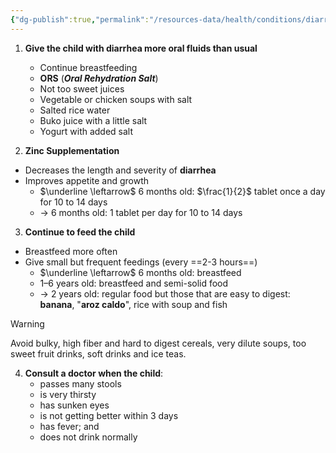 ```yaml
---
{"dg-publish":true,"permalink":"/resources-data/health/conditions/diarrhea/rules-for-home-treatment-of-diarrhea/"}
---
```


1. **Give the child with diarrhea more oral fluids than usual**
	* Continue breastfeeding
	* **ORS** (***Oral Rehydration Salt***)
	* Not too sweet juices
	* Vegetable or chicken soups with salt
	* Salted rice water
	* Buko juice with a little salt
	* Yogurt with added salt

2. **Zinc Supplementation**
* Decreases the length and severity of **diarrhea**
* Improves appetite and growth
	* $\underline \leftarrow$ 6 months old: $\frac{1}{2}$ tablet once a day for 10 to 14 days
	* $\rightarrow$ 6 months old: 1 tablet per day for 10 to 14 days

3. **Continue to feed the child**
* Breastfeed more often
* Give small but frequent feedings (every ==2-3 hours==)
	* $\underline \leftarrow$ 6 months old: breastfeed
	* 1–6 years old: breastfeed and semi-solid food
	* $\rightarrow$ 2 years old: regular food but those that are easy to digest: **banana**, "**aroz caldo**", rice with soup and fish
> [!warning]
> Avoid bulky, high fiber and hard to digest cereals, very dilute soups, too sweet fruit drinks, soft drinks and ice teas.

4. **Consult a doctor when the child**:
	* passes many stools
	* is very thirsty
	* has sunken eyes
	* is not getting better within 3 days
	* has fever; and
	* does not drink normally

